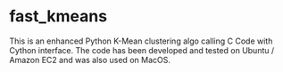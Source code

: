 # fast_kmeans
This is an enhanced Python K-Mean clustering algo calling C Code with Cython interface. The code has been developed and tested on Ubuntu / Amazon EC2 and was also used on MacOS.
